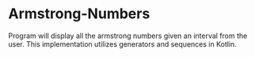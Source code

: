 # Armstrong-Numbers
Program will display all the armstrong numbers given an interval from the user. This implementation utilizes generators and sequences in Kotlin.
